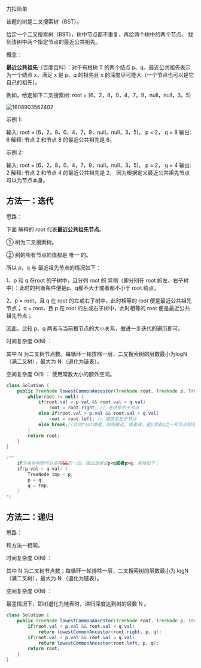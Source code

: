 力扣简单



该题的树是二叉搜索树（BST）。

给定一个二叉搜索树（BST），树中节点都不重复，再给两个树中的两个节点， 找到该树中两个指定节点的最近公共祖先。

概念：

**最近公共祖先**（百度百科）：对于有根树 T 的两个结点 p、q，最近公共祖先表示为一个结点 x，满足 x 是 p、q 的祖先且 x 的深度尽可能大（一个节点也可以是它自己的祖先）。



例如，给定如下二叉搜索树:  root = [6，2，8，0，4，7，9，null，null，3，5]

 ![1608903562402](F:/项目/Git-md/ZJW-Summary/assets/1608903562402.png)

示例 1:

输入: root = [6，2，8，0，4，7，9，null，null，3，5]， p = 2， q = 8
输出: 6 
解释: 节点 2 和节点 8 的最近公共祖先是 6。



示例 2:

输入: root = [6，2，8，0，4，7，9，null，null，3，5]， p = 2， q = 4
输出: 2
解释: 节点 2 和节点 4 的最近公共祖先是 2， 因为根据定义最近公共祖先节点可以为节点本身。





## 方法一：迭代

思路：

下面 解释的 root 代表**最近公共祖先节点**。

① 树为二叉搜索树。

② 树的所有节点的值都是 唯一 的。



所以 p，q 与 最近祖先节点的情况如下：

1、p 和 q 在root 的子树中，且分列 root 的 异侧（即分别在 root 的左、右子树中）：此时的判断条件便是p、q都不大于或者都不小于 root 结点。

2、p = root，且 q 在 root 的左或右子树中，此时相等的 root 便是最近公共祖先节点；
	  q = root，且 p 在 root 的左或右子树中，此时相等的 root 便是最近公共祖先节点；



因此，比较 p、q 两者与当前根节点的大小关系，做进一步迭代的遍历即可。



时间复杂度 O(N) ：

其中 N 为二叉树节点数。每循环一轮排除一层，二叉搜索树的层数最小为logN （满二叉树），最大为 N （退化为链表）。

空间复杂度 O(1) ： 使用常数大小的额外空间。

````java
class Solution {
    public TreeNode lowestCommonAncestor(TreeNode root, TreeNode p, TreeNode q) {
        while(root != null) {
            if(root.val < p.val && root.val < q.val) 
                root = root.right; // 递进至右子节点
            else if(root.val > p.val && root.val > q.val)
                root = root.left; // 递进至左子节点
            else break;//此时root便是，异侧最近。或者说，是p或者q之一和节点相等了。
        }
        return root;
    }
}
````

````java
/** 
    if的条件判断可以省略&&的一边，做法是保证p<q或者p>q。具体如下：
    if(p.val > q.val) {  
        TreeNode tmp = p;
        p = q;
        q = tmp;
    }
*/
````

## 方法二：递归



思路：

和方法一相同。



时间复杂度 O(N) ： 

其中 N 为二叉树节点数；每循环一轮排除一层，二叉搜索树的层数最小为 logN （满二叉树），最大为 N （退化为链表）。

空间复杂度 O(N) ： 

最差情况下，即树退化为链表时，递归深度达到树的层数 N 。

````java
class Solution {
    public TreeNode lowestCommonAncestor(TreeNode root, TreeNode p, TreeNode q) {
        if(root.val < p.val && root.val < q.val)
            return lowestCommonAncestor(root.right, p, q);
        if(root.val > p.val && root.val > q.val)
            return lowestCommonAncestor(root.left, p, q);
        return root;
    }
}
````









